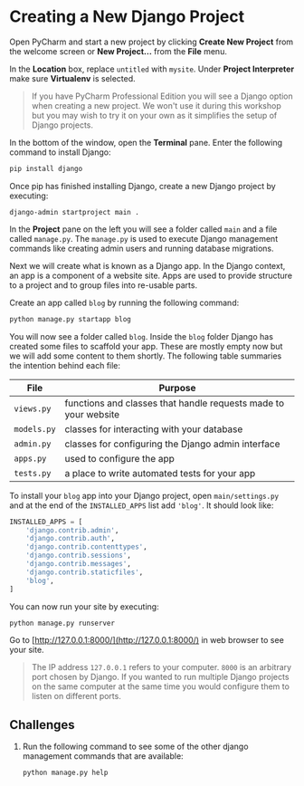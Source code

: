 # Creating a New Django Project

Open PyCharm and start a new project by clicking **Create New Project** from the welcome screen or
**New Project...** from the **File** menu.

In the **Location** box, replace `untitled` with `mysite`. Under **Project Interpreter** make sure
**Virtualenv** is selected.

> If you have PyCharm Professional Edition you will see a Django option when creating a new project.
> We won't use it during this workshop but you may wish to try it on your own as it simplifies the
> setup of Django projects.

In the bottom of the window, open the **Terminal** pane. Enter the following command to install
Django:

```bash
pip install django
```

Once pip has finished installing Django, create a new Django project by executing:

```
django-admin startproject main .
```

In the **Project** pane on the left you will see a folder called `main` and a file called
`manage.py`. The `manage.py` is used to execute Django management commands like creating admin users
and running database migrations.

Next we will create what is known as a Django app. In the Django context, an app is a component of a
website site. Apps are used to provide structure to a project and to group files into re-usable parts.

Create an app called `blog` by running the following command:

```bash
python manage.py startapp blog
```

You will now see a folder called `blog`. Inside the `blog` folder Django has created some files to
scaffold your app. These are mostly empty now but we will add some content to them shortly. The
following table summaries the intention behind each file:

| File        | Purpose                                                         |
| ---         | ---                                                             |
| `views.py`  | functions and classes that handle requests made to your website |
| `models.py` | classes for interacting with your database                      |
| `admin.py`  | classes for configuring the Django admin interface              |
| `apps.py`   | used to configure the app                                       |
| `tests.py`  | a place to write automated tests for your app                   |

To install your `blog` app into your Django project, open `main/settings.py` and at the end of the
`INSTALLED_APPS` list add `'blog'`. It should look like:

```python
INSTALLED_APPS = [
    'django.contrib.admin',
    'django.contrib.auth',
    'django.contrib.contenttypes',
    'django.contrib.sessions',
    'django.contrib.messages',
    'django.contrib.staticfiles',
    'blog',
]
```

You can now run your site by executing:

```bash
python manage.py runserver
```

Go to [http://127.0.0.1:8000/](http://127.0.0.1:8000/) in web browser to see your site.

> The IP address `127.0.0.1` refers to your computer. `8000` is an arbitrary port chosen
> by Django. If you wanted to run multiple Django projects on the same computer at the same time
> you would configure them to listen on different ports.

## Challenges

1. Run the following command to see some of the other django management commands that are available:

    ```bash
    python manage.py help
    ```
